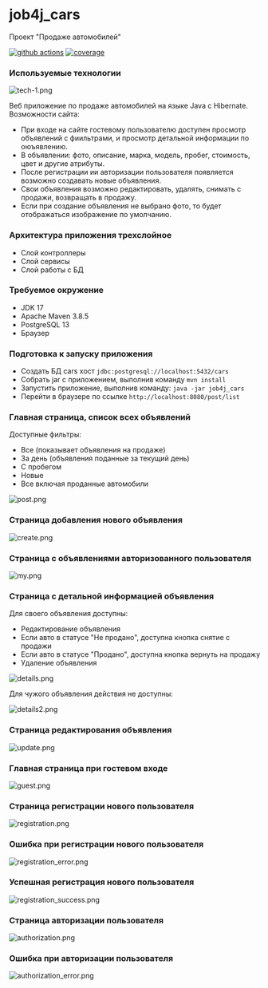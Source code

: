 # job4j_cars
Проект "Продаже автомобилей"

[![github actions][actions-image]][actions-url]
[![coverage][codecov-image]][codecov-url]

### Используемые технологии

![tech-1.png](readme/image/tech-1.png)

Веб приложение по продаже автомобилей на языке Java с Hibernate.
Возможности сайта:
- При входе на сайте гостевому пользователю доступен просмотр объявлений с фиильтрами, 
  и  просмотр детальной информации по оюъявлению.
- В объявлении: фото, описание, марка, модель, пробег, стоимость, цвет и другие атрибуты.
- После регистрации ии авторизации пользователя появляется возможно создавать новые объявления.
- Свои объявления возможно редактировать, удалять, снимать с продажи, возвращать в продажу.
- Если при создание объявления не выбрано фото, то будет отображаться изображение по умолчанию.

### Архитектура приложения трехслойное
- Слой контроллеры
- Слой сервисы
- Слой работы с БД

### Требуемое окружение
- JDK 17
- Apache Maven 3.8.5
- PostgreSQL 13
- Браузер

### Подготовка к запуску приложения
- Создать БД cars хост `jdbc:postgresql://localhost:5432/cars`
- Собрать jar с приложением, выполнив команду `mvn install`
- Запустить приложение, выполнив команду: `java -jar job4j_cars`
- Перейти в браузере по ссылке `http://localhost:8080/post/list`

### Главная страница, список всех объявлений
Доступные фильтры:
- Все (показывает объявления на продаже)
- За день (объявления поданные за текущий день)
- С пробегом
- Новые
- Все включая проданные автомобили

![post.png](readme/image/post.png)

### Страница добавления нового объявления
![create.png](readme/image/create.png)

### Страница с объявлениями авторизованного пользователя
![my.png](readme/image/my.png)

### Страница с детальной информацией объявления
Для своего объявления доступны:
- Редактирование объявления
- Если авто в статусе "Не продано", доступна кнопка снятие с продажи
- Если авто в статусе "Продано", доступна кнопка вернуть на продажу
- Удаление объявления

![details.png](readme/image/details.png)

Для чужого объявления действия не доступны:

![details2.png](readme/image/details2.png)

### Страница редактирования объявления
![update.png](readme/image/update.png)

### Главная страница при гостевом входе
![guest.png](readme/image/guest.png)

### Страница регистрации нового пользователя
![registration.png](readme/image/registration.png)

### Ошибка при регистрации нового пользователя
![registration_error.png](readme/image/registration_error.png)

### Успешная регистрация нового пользователя
![registration_success.png](readme/image/registration_success.png)

### Страница авторизации пользователя
![authorization.png](readme/image/authorization.png)

### Ошибка при авторизации пользователя
![authorization_error.png](readme/image/authorization_error.png)

[actions-image]: https://github.com/kamikhaylov/job4j_todo/actions/workflows/maven.yml/badge.svg
[actions-url]: https://github.com/kamikhaylov/job4j_todo/actions/workflows/maven.yml
[codecov-image]: https://codecov.io/gh/kamikhaylov/job4j_cars/graph/badge.svg?token=88F9IMOKGF
[codecov-url]: https://codecov.io/gh/kamikhaylov/job4j_cars